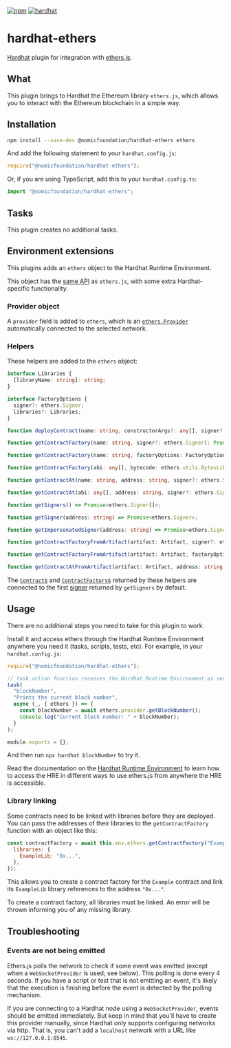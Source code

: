 [![npm](https://img.shields.io/npm/v/@nomicfoundation/hardhat-ethers.svg)](https://www.npmjs.com/package/@nomicfoundation/hardhat-ethers) [![hardhat](https://v2.hardhat.org/buidler-plugin-badge.svg?1)](https://hardhat.org)

# hardhat-ethers

[Hardhat](https://hardhat.org) plugin for integration with [ethers.js](https://github.com/ethers-io/ethers.js/).

## What

This plugin brings to Hardhat the Ethereum library `ethers.js`, which allows you to interact with the Ethereum blockchain in a simple way.

## Installation

```bash
npm install --save-dev @nomicfoundation/hardhat-ethers ethers
```

And add the following statement to your `hardhat.config.js`:

```js
require("@nomicfoundation/hardhat-ethers");
```

Or, if you are using TypeScript, add this to your `hardhat.config.ts`:

```js
import "@nomicfoundation/hardhat-ethers";
```

## Tasks

This plugin creates no additional tasks.

## Environment extensions

This plugins adds an `ethers` object to the Hardhat Runtime Environment.

This object has the [same API](https://docs.ethers.org/v6/single-page/) as `ethers.js`, with some extra Hardhat-specific functionality.

### Provider object

A `provider` field is added to `ethers`, which is an [`ethers.Provider`](https://docs.ethers.org/v6/single-page/#api_providers__Provider) automatically connected to the selected network.

### Helpers

These helpers are added to the `ethers` object:

```typescript
interface Libraries {
  [libraryName: string]: string;
}

interface FactoryOptions {
  signer?: ethers.Signer;
  libraries?: Libraries;
}

function deployContract(name: string, constructorArgs?: any[], signer?: ethers.Signer): Promise<ethers.Contract>;

function getContractFactory(name: string, signer?: ethers.Signer): Promise<ethers.ContractFactory>;

function getContractFactory(name: string, factoryOptions: FactoryOptions): Promise<ethers.ContractFactory>;

function getContractFactory(abi: any[], bytecode: ethers.utils.BytesLike, signer?: ethers.Signer): Promise<ethers.ContractFactory>;

function getContractAt(name: string, address: string, signer?: ethers.Signer): Promise<ethers.Contract>;

function getContractAt(abi: any[], address: string, signer?: ethers.Signer): Promise<ethers.Contract>;

function getSigners() => Promise<ethers.Signer[]>;

function getSigner(address: string) => Promise<ethers.Signer>;

function getImpersonatedSigner(address: string) => Promise<ethers.Signer>;

function getContractFactoryFromArtifact(artifact: Artifact, signer?: ethers.Signer): Promise<ethers.ContractFactory>;

function getContractFactoryFromArtifact(artifact: Artifact, factoryOptions: FactoryOptions): Promise<ethers.ContractFactory>;

function getContractAtFromArtifact(artifact: Artifact, address: string, signer?: ethers.Signer): Promise<ethers.Contract>;
```

The [`Contract`s](https://docs.ethers.org/v6/single-page/#api_contract__Contract) and [`ContractFactory`s](https://docs.ethers.org/v6/single-page/#api_contract__ContractFactory) returned by these helpers are connected to the first [signer](https://docs.ethers.org/v6/single-page/#api_providers__Signer) returned by `getSigners` by default.

## Usage

There are no additional steps you need to take for this plugin to work.

Install it and access ethers through the Hardhat Runtime Environment anywhere you need it (tasks, scripts, tests, etc). For example, in your `hardhat.config.js`:

```js
require("@nomicfoundation/hardhat-ethers");

// task action function receives the Hardhat Runtime Environment as second argument
task(
  "blockNumber",
  "Prints the current block number",
  async (_, { ethers }) => {
    const blockNumber = await ethers.provider.getBlockNumber();
    console.log("Current block number: " + blockNumber);
  }
);

module.exports = {};
```

And then run `npx hardhat blockNumber` to try it.

Read the documentation on the [Hardhat Runtime Environment](https://v2.hardhat.org/hardhat-runner/docs/advanced/hardhat-runtime-environment) to learn how to access the HRE in different ways to use ethers.js from anywhere the HRE is accessible.

### Library linking

Some contracts need to be linked with libraries before they are deployed. You can pass the addresses of their libraries to the `getContractFactory` function with an object like this:

```js
const contractFactory = await this.env.ethers.getContractFactory("Example", {
  libraries: {
    ExampleLib: "0x...",
  },
});
```

This allows you to create a contract factory for the `Example` contract and link its `ExampleLib` library references to the address `"0x..."`.

To create a contract factory, all libraries must be linked. An error will be thrown informing you of any missing library.

## Troubleshooting

### Events are not being emitted

Ethers.js polls the network to check if some event was emitted (except when a `WebSocketProvider` is used; see below). This polling is done every 4 seconds. If you have a script or test that is not emitting an event, it's likely that the execution is finishing before the event is detected by the polling mechanism.

If you are connecting to a Hardhat node using a `WebSocketProvider`, events should be emitted immediately. But keep in mind that you'll have to create this provider manually, since Hardhat only supports configuring networks via http. That is, you can't add a `localhost` network with a URL like `ws://127.0.0.1:8545`.
